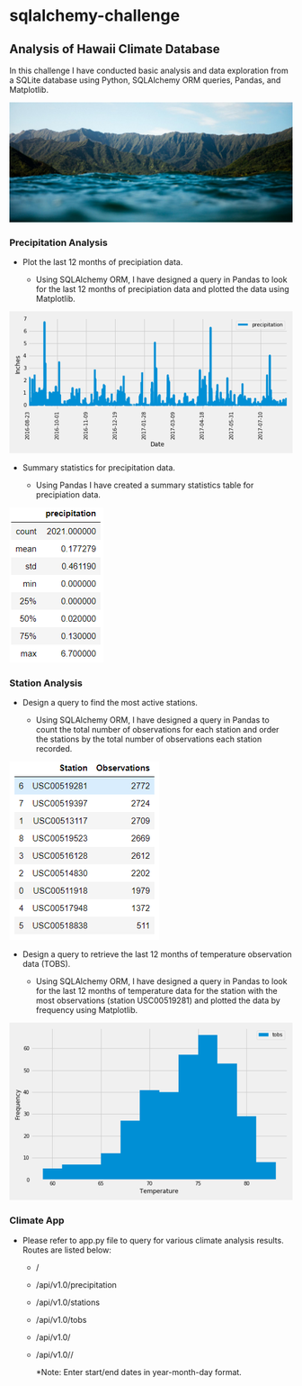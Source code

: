 # sqlalchemy-challenge

## Analysis of Hawaii Climate Database 

In this challenge I have conducted basic analysis and data exploration from a SQLite database using Python, SQLAlchemy ORM queries, Pandas, and Matplotlib.

![Hawaii](images/hawaii.png)

### Precipitation Analysis

* Plot the last 12 months of precipiation data. 

  * Using SQLAlchemy ORM, I have designed a query in Pandas to look for the last 12 months of precipiation data and plotted the data using Matplotlib.

![Plot](images/plot.png)


* Summary statistics for precipitation data.

  * Using Pandas I have created a summary statistics table for precipiation data. 

![Stats](images/stats.png)

### Station Analysis

* Design a query to find the most active stations.

  * Using SQLAlchemy ORM, I have designed a query in Pandas to count the total number of observations for each station and order the stations by the total number of observations each station recorded.

![Observatoins](images/observations.png)


* Design a query to retrieve the last 12 months of temperature observation data (TOBS).

  * Using SQLAlchemy ORM, I have designed a query in Pandas to look for the last 12 months of temperature data for the station with the most observations (station USC00519281) and plotted the data by frequency using Matplotlib.

![Plot1](images/plot1.png)


### Climate App

* Please refer to app.py file to query for various climate analysis results. Routes are listed below:

  * /
  * /api/v1.0/precipitation
  * /api/v1.0/stations
  * /api/v1.0/tobs
  * /api/v1.0/<start-date>
  * /api/v1.0/<start-date>/<end-date>

 	*Note: Enter start/end dates in year-month-day format. 


